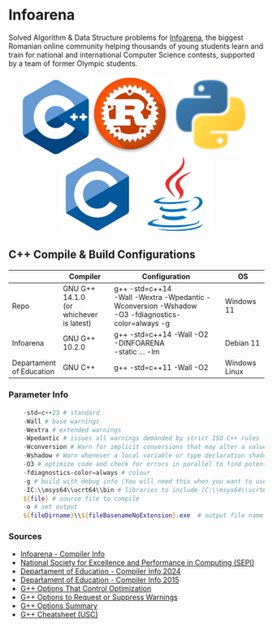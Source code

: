 # Infoarena

Solved Algorithm & Data Structure problems for [Infoarena](https://www.infoarena.ro/arhiva-educationala), the biggest Romanian online community helping thousands of young students learn and train for national and international Computer Science contests, supported by a team of former Olympic students.

<div style="text-align:center"> <img src="Docs/Images/Cpp_logo.svg" alt="C++" width="130"/> <img src="Docs/Images/Rust_logo.png" alt="Rust" width="154"/> <img src="Docs/Images/Python_logo.svg" alt="Python" width="156"/> <img src="Docs/Images/C_logo.svg" alt="C" width="148"/> <img src="Docs/Images/Java_logo.svg" alt="Java" width="150"/> </div>

<!-- https://github.com/isocpp/logos -->

## C++ Compile & Build Configurations

|                              | Compiler                                       | Configuration                                                                                          | OS               |
|------------------------------|------------------------------------------------|--------------------------------------------------------------------------------------------------------|------------------|
| Repo                         | GNU G++ 14.1.0<br>(or whichever<br> is latest) | g++ -std=c++14 <br>-Wall -Wextra -Wpedantic -Wconversion -Wshadow<br>-O3 -fdiagnostics-color=always -g | Windows 11       |
| Infoarena                    | GNU G++ 10.2.0                                 | g++ -std=c++14 -Wall -O2 <br>-DINFOARENA<br> -static … -lm                                             | Debian 11        |
| Departament <br>of Education | GNU C++                                        | g++ -std=c++11 -Wall -O2                                                                               | Windows<br>Linux |

### Parameter Info

``` powershell
    -std=c++23 # standard
    -Wall # base warnings
    -Wextra # extended warnings
    -Wpedantic # issues all warnings demanded by strict ISO C++ rules
    -Wconversion # Warn for implicit conversions that may alter a value
    -Wshadow # Warn whenever a local variable or type declaration shadows another variable, parameter, type, class member (in C++), or instance variable (in Objective-C) or whenever a built-in function is shadowed. Variable shadowing occurs when a variable declared within an inner scope has the same name as a variable declared in an outer scope. This causes the inner variable to “shadow” the outer one, making the outer variable temporarily inaccessible within that inner scope.
    -O3 # optimize code and check for errors in parallel to find potential bugs
    -fdiagnostics-color=always # colour
    -g # build with debug info (You will need this when you want to use gdb or valgrind)
    -IC:\\msys64\\ucrt64\\bin # libraries to include (C:\\msys64\\ucrt64\\bin) (can be repeated)
    ${file} # source file to compile
    -o # set output
    ${fileDirname}\\${fileBasenameNoExtension}.exe  # output file name and location
```

### Sources

* [Infoarena - Compiler Info](https://www.infoarena.ro/documentatie/evaluator)
* [National
Society for Excellence and Performance in Computing (SEPI)](https://sepi.ro/page/oni2024regulament)
* [Departament of
Education - Compiler Info 2024](https://www.edu.ro/sites/default/files/_fi%C8%99iere/Minister/2024/olimpiade_concursuri_24/regulamente_olimpiade/Regulament_ONI_2024.pdf)
* [Departament of
Education - Compiler Info 2015](https://olimpiada.info/oji2015/precizari2015.pdf)
* [G++ Options That Control Optimization](https://gcc.gnu.org/onlinedocs/gcc/Optimize-Options.html)
* [G++ Options to Request or Suppress Warnings](https://gcc.gnu.org/onlinedocs/gcc/Warning-Options.html#index-Wshadow)
* [G++ Options Summary](https://gcc.gnu.org/onlinedocs/gcc/Option-Summary.html)
* [G++ Cheatsheet (USC)](https://bytes.usc.edu/cs104/wiki/gcc#:~:text=You%20can%20use%20the%20%2DO2,std%3Dc%2B%2B17%20main.)
